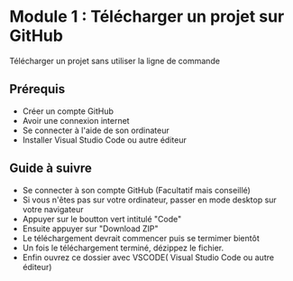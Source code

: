 # Module 1 : Télécharger un projet sur GitHub

Télécharger un projet sans utiliser la ligne de commande

## Prérequis

- Créer un compte GitHub
- Avoir une connexion internet
- Se connecter à l'aide de son ordinateur
- Installer Visual Studio Code ou autre éditeur

## Guide à suivre

- Se connecter à son compte GitHub (Facultatif mais conseillé)
- Si vous n'êtes pas sur votre ordinateur, passer en mode desktop sur votre navigateur
- Appuyer sur le boutton vert intitulé "Code"
- Ensuite appuyer sur "Download ZIP"
- Le téléchargement devrait commencer puis se termimer bientôt
- Un fois le téléchargement terminé, dézippez le fichier.
- Enfin ouvrez ce dossier avec VSCODE( Visual Studio Code ou autre éditeur)
